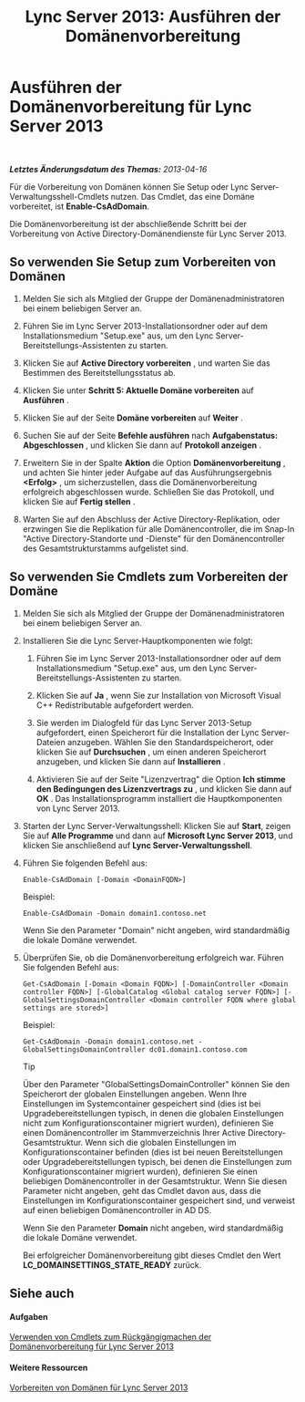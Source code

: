 ﻿---
title: 'Lync Server 2013: Ausführen der Domänenvorbereitung'
TOCTitle: Ausführen der Domänenvorbereitung
ms:assetid: 95dab800-1f2c-4506-b36c-99986643b149
ms:mtpsurl: https://technet.microsoft.com/de-de/library/Gg398761(v=OCS.15)
ms:contentKeyID: 49294806
ms.date: 05/19/2016
mtps_version: v=OCS.15
ms.translationtype: HT
---

# Ausführen der Domänenvorbereitung für Lync Server 2013

 

_**Letztes Änderungsdatum des Themas:** 2013-04-16_

Für die Vorbereitung von Domänen können Sie Setup oder Lync Server-Verwaltungsshell-Cmdlets nutzen. Das Cmdlet, das eine Domäne vorbereitet, ist **Enable-CsAdDomain**.

Die Domänenvorbereitung ist der abschließende Schritt bei der Vorbereitung von Active Directory-Domänendienste für Lync Server 2013.

## So verwenden Sie Setup zum Vorbereiten von Domänen

1.  Melden Sie sich als Mitglied der Gruppe der Domänenadministratoren bei einem beliebigen Server an.

2.  Führen Sie im Lync Server 2013-Installationsordner oder auf dem Installationsmedium "Setup.exe" aus, um den Lync Server-Bereitstellungs-Assistenten zu starten.

3.  Klicken Sie auf **Active Directory vorbereiten** , und warten Sie das Bestimmen des Bereitstellungsstatus ab.

4.  Klicken Sie unter **Schritt 5: Aktuelle Domäne vorbereiten** auf **Ausführen** .

5.  Klicken Sie auf der Seite **Domäne vorbereiten** auf **Weiter** .

6.  Suchen Sie auf der Seite **Befehle ausführen** nach **Aufgabenstatus: Abgeschlossen** , und klicken Sie dann auf **Protokoll anzeigen** .

7.  Erweitern Sie in der Spalte **Aktion** die Option **Domänenvorbereitung** , und achten Sie hinter jeder Aufgabe auf das Ausführungsergebnis **\<Erfolg\>** , um sicherzustellen, dass die Domänenvorbereitung erfolgreich abgeschlossen wurde. Schließen Sie das Protokoll, und klicken Sie auf **Fertig stellen** .

8.  Warten Sie auf den Abschluss der Active Directory-Replikation, oder erzwingen Sie die Replikation für alle Domänencontroller, die im Snap-In "Active Directory-Standorte und -Dienste" für den Domänencontroller des Gesamtstrukturstamms aufgelistet sind.

## So verwenden Sie Cmdlets zum Vorbereiten der Domäne

1.  Melden Sie sich als Mitglied der Gruppe der Domänenadministratoren bei einem beliebigen Server an.

2.  Installieren Sie die Lync Server-Hauptkomponenten wie folgt:
    
    1.  Führen Sie im Lync Server 2013-Installationsordner oder auf dem Installationsmedium "Setup.exe" aus, um den Lync Server-Bereitstellungs-Assistenten zu starten.
    
    2.  Klicken Sie auf **Ja** , wenn Sie zur Installation von Microsoft Visual C++ Redistributable aufgefordert werden.
    
    3.  Sie werden im Dialogfeld für das Lync Server 2013-Setup aufgefordert, einen Speicherort für die Installation der Lync Server-Dateien anzugeben. Wählen Sie den Standardspeicherort, oder klicken Sie auf **Durchsuchen** , um einen anderen Speicherort anzugeben, und klicken Sie dann auf **Installieren** .
    
    4.  Aktivieren Sie auf der Seite "Lizenzvertrag" die Option **Ich stimme den Bedingungen des Lizenzvertrags zu** , und klicken Sie dann auf **OK** . Das Installationsprogramm installiert die Hauptkomponenten von Lync Server 2013.

3.  Starten der Lync Server-Verwaltungsshell: Klicken Sie auf **Start**, zeigen Sie auf **Alle Programme** und dann auf **Microsoft Lync Server 2013**, und klicken Sie anschließend auf **Lync Server-Verwaltungsshell**.

4.  Führen Sie folgenden Befehl aus:
    
        Enable-CsAdDomain [-Domain <DomainFQDN>] 
    
    Beispiel:
    
        Enable-CsAdDomain -Domain domain1.contoso.net 
    
    Wenn Sie den Parameter "Domain" nicht angeben, wird standardmäßig die lokale Domäne verwendet.

5.  Überprüfen Sie, ob die Domänenvorbereitung erfolgreich war. Führen Sie folgenden Befehl aus:
    
        Get-CsAdDomain [-Domain <Domain FQDN>] [-DomainController <Domain controller FQDN>] [-GlobalCatalog <Global catalog server FQDN>] [-GlobalSettingsDomainController <Domain controller FQDN where global settings are stored>] 
    
    Beispiel:
    
        Get-CsAdDomain -Domain domain1.contoso.net -GlobalSettingsDomainController dc01.domain1.contoso.com
    

    > [!TIP]
    > Über den Parameter "GlobalSettingsDomainController" können Sie den Speicherort der globalen Einstellungen angeben. Wenn Ihre Einstellungen im Systemcontainer gespeichert sind (dies ist bei Upgradebereitstellungen typisch, in denen die globalen Einstellungen nicht zum Konfigurationscontainer migriert wurden), definieren Sie einen Domänencontroller im Stammverzeichnis Ihrer Active Directory-Gesamtstruktur. Wenn sich die globalen Einstellungen im Konfigurationscontainer befinden (dies ist bei neuen Bereitstellungen oder Upgradebereitstellungen typisch, bei denen die Einstellungen zum Konfigurationscontainer migriert wurden), definieren Sie einen beliebigen Domänencontroller in der Gesamtstruktur. Wenn Sie diesen Parameter nicht angeben, geht das Cmdlet davon aus, dass die Einstellungen im Konfigurationscontainer gespeichert sind, und verweist auf einen beliebigen Domänencontroller in AD&nbsp;DS.

    
    Wenn Sie den Parameter **Domain** nicht angeben, wird standardmäßig die lokale Domäne verwendet.
    
    Bei erfolgreicher Domänenvorbereitung gibt dieses Cmdlet den Wert **LC\_DOMAINSETTINGS\_STATE\_READY** zurück.

## Siehe auch

#### Aufgaben

[Verwenden von Cmdlets zum Rückgängigmachen der Domänenvorbereitung für Lync Server 2013](lync-server-2013-using-cmdlets-to-reverse-domain-preparation.md)  

#### Weitere Ressourcen

[Vorbereiten von Domänen für Lync Server 2013](lync-server-2013-preparing-domains.md)

